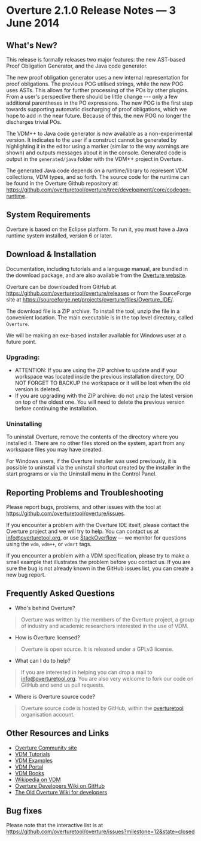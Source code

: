 # Overture 2.1.0 Release Notes — 3 June 2014 

## What's New?

This release is formally releases two major features: the new AST-based Proof Obligation Generator, and the Java code generator.

The new proof obligation generator uses a new internal representation for proof obligations.  The previous POG utilised strings, while the new POG uses ASTs.  This allows for further processing of the POs by other plugins.  From a user's perspective there should be little change --- only a few additional parentheses in the PO expressions.  The new POG is the first step towards supporting automatic discharging of proof obligations, which we hope to add in the near future.  Because of this, the new POG no longer the discharges trivial POs.

The VDM++ to Java code generator is now available as a non-experimental version.  It indicates to the user if a construct cannot be generated by highlighting it in the editor using a marker (similar to the way warnings are shown) and outputs messages about it in the console. Generated code is output in the `generated/java` folder with the VDM++ project in Overture.

The generated Java code depends on a runtime/library to represent VDM collections, VDM types, and so forth.  The source code for the runtime can be found in the Overture Github repository at: <https://github.com/overturetool/overture/tree/development/core/codegen-runtime>.
 

## System Requirements

Overture is based on the Eclipse platform.  To run it, you must have a Java runtime system installed, version 6 or later.


## Download & Installation

Documentation, including tutorials and a language manual, are bundled in the download package, and are also available from the [Overture website](http://www.overturetool.org/).

Overture can be downloaded from GitHub at <https://github.com/overturetool/overture/releases> or from the SourceForge site at <https://sourceforge.net/projects/overture/files/Overture_IDE/>.

The download file is a ZIP archive.  To install the tool, unzip the file in a convenient location.  The main executable is in the top level directory, called `Overture`.

We will be making an exe-based installer available for Windows user at a future point.


### Upgrading:

* ATTENTION: If you are using the ZIP archive to update and if your workspace was located inside the previous installation directory, DO NOT FORGET TO BACKUP the workspace or it will be lost when the old version is deleted.
* If you are upgrading with the ZIP archive: do not unzip the latest version on top of the oldest one.  You will need to delete the previous version before continuing the installation.


### Uninstalling

To uninstall Overture, remove the contents of the directory where you installed it.  There are no other files stored on the system, apart from any workspace files you may have created.

For Windows users, if the Overture installer was used previously, it is possible to uninstall via the uninstall shortcut created by the installer in the start programs or via the Uninstall menu in the Control Panel.


## Reporting Problems and Troubleshooting

Please report bugs, problems, and other issues with the tool at <https://github.com/overturetool/overture/issues>.

If you encounter a problem with the Overture IDE itself, please contact the Overture project and we will try to help.  You can contact us at info@overturetool.org, or use [StackOverflow](http://stackoverflow.com/questions/tagged/vdm%2b%2b) — we monitor for questions using the `vdm`, `vdm++`, or `vdmrt` tags.

If you encounter a problem with a VDM specification, please try to make a small example that illustrates the problem before you contact us.  If you are sure the bug is not already known in the GitHub issues list, you can create a new bug report.


## Frequently Asked Questions

* Who's behind Overture?
> Overture was written by the members of the Overture project, a group of industry and academic researchers interested in the use of VDM.

* How is Overture licensed?
> Overture is open source. It is released under a GPLv3 license.

* What can I do to help?
> If you are interested in helping you can drop a mail to info@overturetool.org.  You are also very welcome to fork our code on GitHub and send us pull requests.

* Where is Overture source code?
> Overture source code is hosted by GitHub, within the [overturetool](https://github.com/overturetool) organisation account.


## Other Resources and Links

* [Overture Community site](http://www.overturetool.org)
* [VDM Tutorials](http://overturetool.org/?q=Documentation)
* [VDM Examples](http://overturetool.org/?q=node/11)
* [VDM Portal](http://www.vdmportal.org)
* [VDM Books](http://www.vdmbook.com)
* [Wikipedia on VDM](http://en.wikipedia.org/wiki/Vienna_Development_Method)
* [Overture Developers Wiki on GitHub](https://github.com/overturetool/overture/wiki/)
* [The Old Overture Wiki for developers](http://wiki.overturetool.org)


## Bug fixes

Please note that the interactive list is at <https://github.com/overturetool/overture/issues?milestone=12&state=closed>

